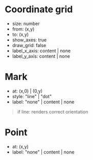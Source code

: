 # Coordinate grid
- size: number
- from: (x,y)
- to: (x,y)
- show_axes: true
- draw_grid: false
- label_x_axis: content | none
- label_y_axis: content | none

# Mark
- at: (x,0) | (0,y)
- style: "line" | "dot"
- label: "none" | content | none
> if line: renders correct orientation

# Point
- at: (x,y)
- label: "none" | content | none
